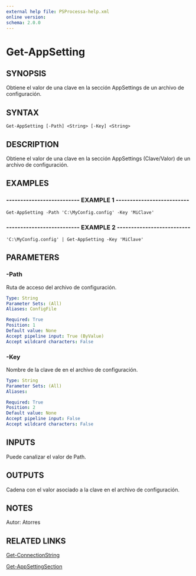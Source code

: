 ```yaml
---
external help file: PSProcessa-help.xml
online version: 
schema: 2.0.0
---
```


# Get-AppSetting

## SYNOPSIS
Obtiene el valor de una clave en la sección AppSettings de un archivo de configuración.

## SYNTAX

```
Get-AppSetting [-Path] <String> [-Key] <String>
```

## DESCRIPTION
Obtiene el valor de una clave en la sección AppSettings (Clave/Valor) de un archivo de configuración.

## EXAMPLES

### -------------------------- EXAMPLE 1 --------------------------
```
Get-AppSetting -Path 'C:\MyConfig.config' -Key 'MiClave'
```

### -------------------------- EXAMPLE 2 --------------------------
```
'C:\MyConfig.config' | Get-AppSetting -Key 'MiClave'
```

## PARAMETERS

### -Path
Ruta de acceso del archivo de configuración.

```yaml
Type: String
Parameter Sets: (All)
Aliases: ConfigFile

Required: True
Position: 1
Default value: None
Accept pipeline input: True (ByValue)
Accept wildcard characters: False
```

### -Key
Nombre de la clave de en el archivo de configuración.

```yaml
Type: String
Parameter Sets: (All)
Aliases: 

Required: True
Position: 2
Default value: None
Accept pipeline input: False
Accept wildcard characters: False
```

## INPUTS

Puede canalizar el valor de Path.

## OUTPUTS

Cadena con el valor asociado a la clave en el archivo de configuración.

## NOTES
Autor: Atorres

## RELATED LINKS

[Get-ConnectionString](Get-ConnectionString.md)

[Get-AppSettingSection](Get-AppSettingSection.md)

